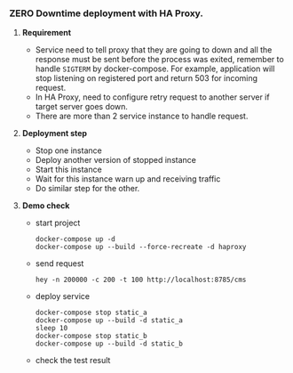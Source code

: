 ### ZERO Downtime deployment with HA Proxy.

1. **Requirement**

   - Service need to tell proxy that they are going to down and all the response must be sent before the process was exited, remember to handle `SIGTERM` by docker-compose. For example, application will stop listening on registered port and return 503 for incoming request.
   - In HA Proxy, need to configure retry request to another server if target server goes down.
   - There are more than 2 service instance to handle request.

2. **Deployment step**

   - Stop one instance
   - Deploy another version of stopped instance
   - Start this instance
   - Wait for this instance warn up and receiving traffic
   - Do similar step for the other.

3. **Demo check**

   - start project

     ```shell
     docker-compose up -d
     docker-compose up --build --force-recreate -d haproxy
     ```

   - send request

     ```shell
     hey -n 200000 -c 200 -t 100 http://localhost:8785/cms
     ```

   - deploy service

     ```
     docker-compose stop static_a
     docker-compose up --build -d static_a
     sleep 10
     docker-compose stop static_b
     docker-compose up --build -d static_b

     ```

   - check the test result
